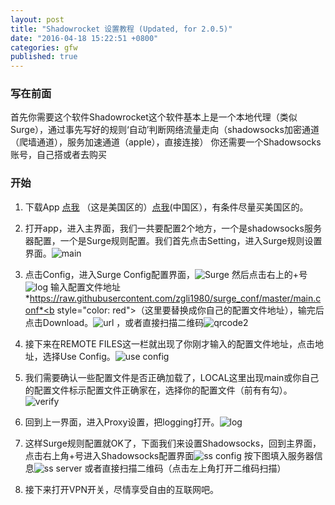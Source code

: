 ```yaml
---
layout: post
title: "Shadowrocket 设置教程 (Updated, for 2.0.5)"
date: "2016-04-18 15:22:51 +0800"
categories: gfw
published: true
---
```




### 写在前面    
首先你需要这个软件Shadowrocket这个软件基本上是一个本地代理（类似Surge），通过事先写好的规则‘自动’判断网络流量走向（shadowsocks加密通道（爬墙通道），服务加速通道（apple），直接连接）
你还需要一个Shadowsocks账号，自己搭或者去购买

### 开始
1. 下载App [点我](https://itunes.apple.com/us/app/shadowrocket-for-shadowsocks/id932747118?mt=8#) （这是美国区的）[点我](https://appsto.re/cn/UDjM3.i)(中国区），有条件尽量买美国区的。    

2. 打开app，进入主界面，我们一共要配置2个地方，一个是shadowsocks服务器配置，一个是Surge规则配置。我们首先点击Setting，进入Surge规则设置界面。![main][6]    

3. 点击Config，进入Surge Config配置界面，![Surge][2]    然后点击右上的+号![log][3]    输入配置文件地址*https://raw.githubusercontent.com/zgli1980/surge_conf/master/main.conf*<b style="color: red">（这里要替换成你自己的配置文件地址）</b>，输完后点击Download。![url][9]    ，或者直接扫描二维码![qrcode2][10]

4. 接下来在REMOTE FILES这一栏就出现了你刚才输入的配置文件地址，点击地址，选择Use Config。![use config][4]    

5. 我们需要确认一些配置文件是否正确加载了，LOCAL这里出现main或你自己的配置文件标示配置文件正确家在，选择你的配置文件（前有有勾）。![verify][5]     

6. 回到上一界面，进入Proxy设置，把logging打开。![log][7]  

7. 这样Surge规则配置就OK了，下面我们来设置Shadowsocks，回到主界面，点击右上角+号进入Shadowsocks配置界面![ss config][1]     按下图填入服务器信息![ss server][8]    或者直接扫描二维码（点击左上角打开二维码扫描）

8. 接下来打开VPN开关，尽情享受自由的互联网吧。

[1]:https://raw.githubusercontent.com/zgli1980/zgli1980.github.io/master/_src/20160418_ShadowRocket/IMG_1177.PNG         
[2]:https://raw.githubusercontent.com/zgli1980/zgli1980.github.io/master/_src/20160418_ShadowRocket/IMG_1178.PNG         
[3]:https://raw.githubusercontent.com/zgli1980/zgli1980.github.io/master/_src/20160418_ShadowRocket/IMG_1179.PNG         
[4]:https://raw.githubusercontent.com/zgli1980/zgli1980.github.io/master/_src/20160418_ShadowRocket/IMG_1180.PNG         
[5]:https://raw.githubusercontent.com/zgli1980/zgli1980.github.io/master/_src/20160418_ShadowRocket/IMG_1181.PNG         
[6]:https://raw.githubusercontent.com/zgli1980/zgli1980.github.io/master/_src/20160418_ShadowRocket/IMG_1182.PNG         
[7]:https://raw.githubusercontent.com/zgli1980/zgli1980.github.io/master/_src/20160418_ShadowRocket/IMG_1183.PNG         
[8]:https://raw.githubusercontent.com/zgli1980/zgli1980.github.io/master/_src/20160418_ShadowRocket/IMG_1184.PNG         
[9]:https://raw.githubusercontent.com/zgli1980/zgli1980.github.io/master/_src/20160323_shadowrocket/8.PNG        
[10]:https://raw.githubusercontent.com/zgli1980/zgli1980.github.io/master/_src/20160418_ShadowRocket/surge_conf.png        
